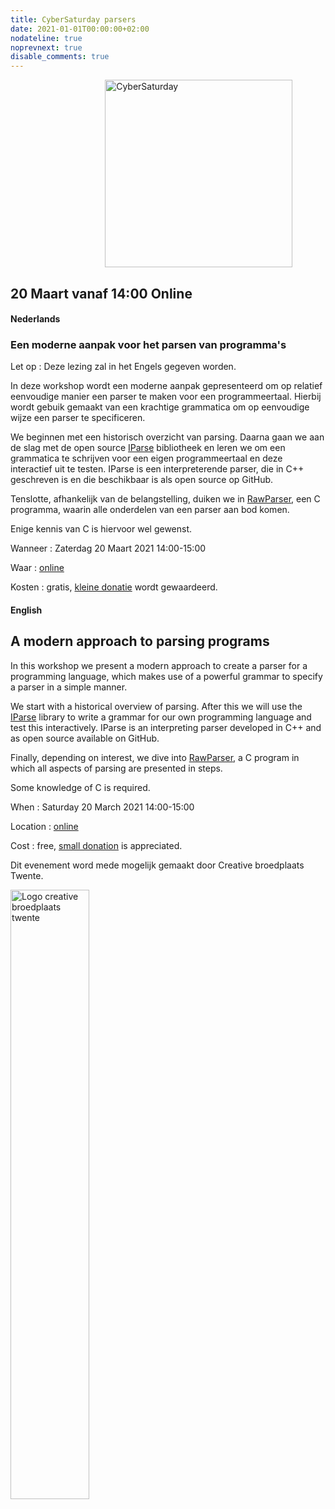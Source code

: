 ```yaml
---
title: CyberSaturday parsers
date: 2021-01-01T00:00:00+02:00
nodateline: true
noprevnext: true
disable_comments: true
---
```


<img alt="CyberSaturday" src="/images/cyber_saturday.png" width="300px" height="300px" style="margin: 0px 30%;">

## 20 Maart vanaf 14:00 Online ##

#### Nederlands 
### Een moderne aanpak voor het parsen van programma's ###

Let op : Deze lezing zal in het Engels gegeven worden.

In deze workshop wordt een moderne aanpak gepresenteerd om op relatief eenvoudige manier een parser te maken voor een programmeertaal. Hierbij wordt gebuik gemaakt van een krachtige grammatica om op eenvoudige wijze een parser te specificeren.

We beginnen met een historisch overzicht van parsing. Daarna gaan we aan de slag met de open source [IParse](https://github.com/FransFaase/IParse) bibliotheek en leren we om een grammatica te schrijven voor een eigen programmeertaal en deze interactief uit te testen. IParse is een interpreterende parser, die in C++ geschreven is en die beschikbaar is als open source op GitHub.

Tenslotte, afhankelijk van de belangstelling, duiken we in [RawParser](https://github.com/FransFaase/RawParser), een C programma, waarin alle onderdelen van een parser aan bod komen. 

Enige kennis van C is hiervoor wel gewenst.

Wanneer : Zaterdag 20 Maart 2021 14:00-15:00

Waar : [online](https://bbb.do.speakup.nl/b/dav-fxz-fhn)

Kosten : gratis, [kleine donatie](https://bunq.me/tkkrlab/5/CyberSaturday%20Donatie) wordt gewaardeerd.

#### English 
## A modern approach to parsing programs ##

In this workshop we present a modern approach to create a parser for a programming language, which makes use of a powerful grammar to specify a parser in a simple manner.

We start with a historical overview of parsing. After this we will use the [IParse](https://github.com/FransFaase/IParse)  library to write a grammar for our own programming language and test this interactively. IParse is an interpreting parser developed in C++ and as open source available on GitHub.

Finally, depending on interest, we dive into [RawParser](https://github.com/FransFaase/RawParser), a C program in which all aspects of parsing are presented in steps. 

Some knowledge of C is required.


When : Saturday 20 March 2021 14:00-15:00

Location : [online](https://bbb.do.speakup.nl/b/dav-fxz-fhn)

Cost : free, [small donation](https://bunq.me/tkkrlab/5/CyberSaturday%20Donatie) is appreciated.

Dit evenement word mede mogelijk gemaakt door Creative broedplaats Twente.

<img width=50% src="/images/Logo-Creatieve-Broedplaatsen-Twente.jpg"  alt="Logo creative broedplaats twente">